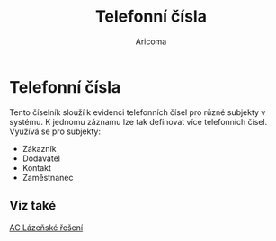 ﻿---
    title: "Telefonní čísla"
    author: Aricoma
    ms.date: 04/30/2018
    ms.topic: article
    ms.prod: dynamics-nav-2017
    ms.contentlocale: cs-cz
    ms.lasthandoff: 04/30/2018
---

# Telefonní čísla

Tento číselník slouží k evidenci telefonních čísel pro různé subjekty v systému. K jednomu záznamu lze tak definovat více telefonních čísel. Využívá se pro subjekty:
-	Zákazník
-	Dodavatel
-	Kontakt
-	Zaměstnanec 

## <a name="see-also"></a>Viz také
[AC Lázeňské řešení](ac-spa-solution.md)